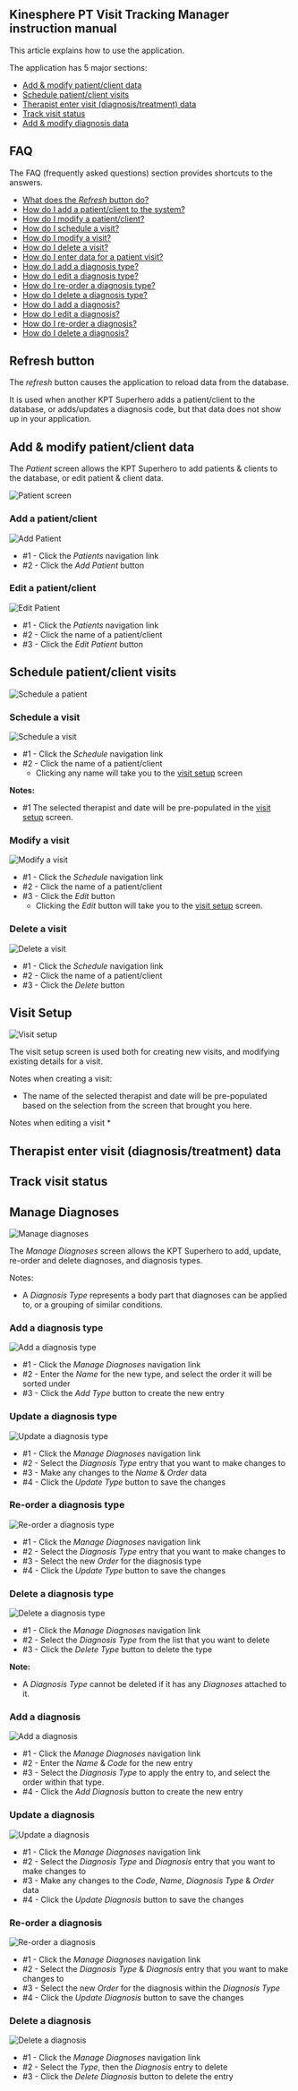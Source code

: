 Kinesphere PT Visit Tracking Manager instruction manual
-------------------------------------------------------

This article explains how to use the application.

The application has 5 major sections:
* [Add & modify patient/client data](#add--modify-patientclient-data)
* [Schedule patient/client visits](#schedule-patientclient-visits)
* [Therapist enter visit (diagnosis/treatment) data](#therapist-enter-visit-diagnosistreatment-data)
* [Track visit status](#track-visit-status)
* [Add & modify diagnosis data](#manage-diagnoses)


## FAQ 
The FAQ (frequently asked questions) section provides shortcuts to the answers. 

* [What does the _Refresh_ button do?](#refresh-button)
* [How do I add a patient/client to the system?](#add-a-patientclient)
* [How do I modify a patient/client?](#edit-a-patientclient)
* [How do I schedule a visit?](#schedule-a-visit)
* [How do I modify a visit?](#modify-a-visit)
* [How do I delete a visit?](#delete-a-visit)
* [How do I enter data for a patient visit?]()
* [How do I add a diagnosis type?](#add-a-diagnosis-type)
* [How do I edit a diagnosis type?](#update-a-diagnosis-type)
* [How do I re-order a diagnosis type?](#re-order-a-diagnosis-type)
* [How do I delete a diagnosis type?](#delete-a-diagnosis-type)
* [How do I add a diagnosis?](#add-a-diagnosis)
* [How do I edit a diagnosis?](#update-a-diagnosis)
* [How do I re-order a diagnosis?](#re-order-a-diagnosis)
* [How do I delete a diagnosis?](#delete-a-diagnosis)


## Refresh button
The _refresh_ button causes the application to reload data from the database.

It is used when another KPT Superhero adds a patient/client to the database, or adds/updates a diagnosis code, but that data does not show up in your application.  

## Add & modify patient/client data
The *Patient* screen allows the KPT Superhero to add patients & clients to the database, or edit patient & client data.

![Patient screen](patient_raw.png)

### Add a patient/client

![Add Patient](patient_howto_add.png)

* #1 - Click the _Patients_ navigation link
* #2 - Click the _Add Patient_ button


### Edit a patient/client

![Edit Patient](patient_howto_edit.png)

* #1 - Click the _Patients_ navigation link
* #2 - Click the name of a patient/client 
* #3 - Click the _Edit Patient_ button



## Schedule patient/client visits

![Schedule a patient](schedule_full_raw.png)

### Schedule a visit
![Schedule a visit](schedule_howto_create_visit.png)

* #1 - Click the _Schedule_ navigation link
* #2 - Click the name of a patient/client 
  * Clicking any name will take you to the [visit setup]() screen 
  
**Notes:**
* #1 The selected therapist and date will be pre-populated in the [visit setup]() screen.


### Modify a visit
![Modify a visit](schedule_howto_edit_visit.png)

* #1 - Click the _Schedule_ navigation link
* #2 - Click the name of a patient/client 
* #3 - Click the _Edit_ button
  * Clicking the _Edit_ button will take you to the [visit setup]() screen. 
  


### Delete a visit
![Delete a visit](schedule_howto_delete_visit.png)

* #1 - Click the _Schedule_ navigation link
* #2 - Click the name of a patient/client 
* #3 - Click the _Delete_ button

## Visit Setup
![Visit setup](setup_visit_raw.png)

The visit setup screen is used both for creating new visits, and modifying existing details for a visit.

Notes when creating a visit:
* The name of the selected therapist and date will be pre-populated based
on the selection from the screen that brought you here.


Notes when editing a visit
* 



## Therapist enter visit (diagnosis/treatment) data



## Track visit status



## Manage Diagnoses

![Manage diagnoses](diagnosis_raw.png)

The *Manage Diagnoses* screen allows the KPT Superhero to add, update, re-order and delete diagnoses, and diagnosis types.


Notes:
* A *Diagnosis Type* represents a body part that diagnoses can be applied to, or a grouping of similar conditions.

### Add a diagnosis type
![Add a diagnosis type](diagnosis_howto_add_dx_type.png)

* #1 - Click the _Manage Diagnoses_ navigation link
* #2 - Enter the _Name_ for the new type, and select the order it will be sorted under
* #3 - Click the _Add Type_ button to create the new entry

### Update a diagnosis type
![Update a diagnosis type](diagnosis_howto_edit_dx_type.png)

* #1 - Click the _Manage Diagnoses_ navigation link
* #2 - Select the _Diagnosis Type_ entry that you want to make changes to
* #3 - Make any changes to the _Name_ & _Order_ data
* #4 - Click the _Update Type_ button to save the changes


### Re-order a diagnosis type
![Re-order a diagnosis type](diagnosis_howto_reorder_dx_type.png)

* #1 - Click the _Manage Diagnoses_ navigation link
* #2 - Select the _Diagnosis Type_ entry that you want to make changes to
* #3 - Select the new _Order_ for the diagnosis type
* #4 - Click the _Update Type_ button to save the changes


### Delete a diagnosis type
![Delete a diagnosis type](diagnosis_howto_delete_dx_type.png)

* #1 - Click the _Manage Diagnoses_ navigation link
* #2 - Select the _Diagnosis Type_ from the list that you want to delete
* #3 - Click the _Delete Type_ button to delete the type

**Note:**
* A _Diagnosis Type_ cannot be deleted if it has any _Diagnoses_ attached to it.


### Add a diagnosis
![Add a diagnosis](diagnosis_howto_add_dx.png)

* #1 - Click the _Manage Diagnoses_ navigation link
* #2 - Enter the _Name_ & _Code_ for the new entry
* #3 - Select the _Diagnosis Type_ to apply the entry to, and select the order within that type.
* #4 - Click the _Add Diagnosis_ button to create the new entry


### Update a diagnosis
![Update a diagnosis](diagnosis_howto_edit_dx.png)

* #1 - Click the _Manage Diagnoses_ navigation link
* #2 - Select the _Diagnosis Type_ and _Diagnosis_ entry that you want to make changes to
* #3 - Make any changes to the _Code_, _Name_, _Diagnosis Type_ & _Order_ data
* #4 - Click the _Update Diagnosis_ button to save the changes


### Re-order a diagnosis
![Re-order a diagnosis](diagnosis_howto_reorder_dx.png)

* #1 - Click the _Manage Diagnoses_ navigation link
* #2 - Select the _Diagnosis Type_ & _Diagnosis_ entry that you want to make changes to
* #3 - Select the new _Order_ for the diagnosis within the _Diagnosis Type_
* #4 - Click the _Update Diagnosis_ button to save the changes



### Delete a diagnosis
![Delete a diagnosis](diagnosis_howto_delete_dx.png)

* #1 - Click the _Manage Diagnoses_ navigation link
* #2 - Select the _Type_, then the _Diagnosis_ entry to delete
* #3 - Click the _Delete Diagnosis_ button to delete the entry


